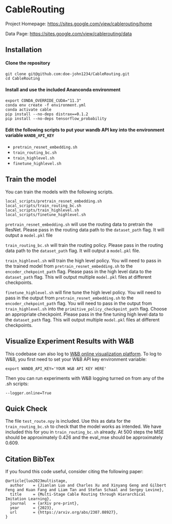 # CableRouting
Project Homepage: https://sites.google.com/view/cablerouting/home

Data Page: https://sites.google.com/view/cablerouting/data

## Installation

#### Clone the repository
```shell
git clone git@github.com:doe-john1234/CableRouting.git
cd CableRouting
```

#### Install and use the included Ananconda environment
```shell
export CONDA_OVERRIDE_CUDA="11.3"
conda env create -f environment.yml
conda activate cable
pip install --no-deps distrax==0.1.2
pip install --no-deps tensorflow_probability
```

#### Edit the following scripts to put your wandb API key into the environment variable `WANDB_API_KEY`
* `pretrain_resnet_embedding.sh`
* `train_routing_bc.sh`
* `train_highlevel.sh`
* `finetune_highlevel.sh`




## Train the model
You can train the models with the following scripts.
```shell
local_scripts/pretrain_resnet_embedding.sh
local_scripts/train_routing_bc.sh
local_scripts/train_highlevel.sh
local_scripts/finetune_highlevel.sh
```

`pretrain_resnet_embedding.sh` will use the routing data to pretrain the ResNet. Please pass in the routing data path to the `dataset_path` flag. It will output a `model.pkl` file

`train_routing_bc.sh` will train the routing policy. Please pass in the routing data path to the `dataset_path` flag. It will output a `model.pkl` file.

`train_highlevel.sh` will train the high level policy. You will need to pass in the trained model from `pretrain_resnet_embedding.sh` to the `encoder_chekpoint_path` flag. Please pass in the high level data to the `dataset_path` flag. This will output multiple `model.pkl` files at different checkpoints.

`finetune_highlevel.sh` will fine tune the high level policy. You will need to pass in the output from `pretrain_resnet_embedding.sh` to the `encoder_chekpoint_path` flag. You will need to pass in the output from `train_highlevel.sh` into the `primitive_policy_checkpoint_path` flag. Choose an appropriate checkpoint. Please pass in the fine tuning high level data to the `dataset_path` flag. This will output multiple `model.pkl` files at different checkpoints.

## Visualize Experiment Results with W&B
This codebase can also log to [W&B online visualization platform](https://wandb.ai/site).
To log to W&B, you first need to set your W&B API key environment variable:
```shell
export WANDB_API_KEY='YOUR W&B API KEY HERE'
```
Then you can run experiments with W&B logging turned on from any of the .sh scripts:
```shell
--logger.online=True
```

## Quick Check

The file `test_route.npy` is included. Use this as data for the `train_routing_bc.sh` to check that the model works as intended. We have included this for you in `train_routing_bc.sh` already.
At 500 steps the MSE should be approximately 0.426 and the eval_mse should be approximately 0.609.

## Citation BibTex

If you found this code useful, consider citing the following paper:
```
@article{luo2023multistage,
  author    = {Jianlan Luo and Charles Xu and Xinyang Geng and Gilbert Feng and Kuan Fang and Liam Tan and Stefan Schaal and Sergey Levine},
  title     = {Multi-Stage Cable Routing through Hierarchical Imitation Learning},
  journal   = {arXiv pre-print},
  year      = {2023},
  url       = {https://arxiv.org/abs/2307.08927},
}
```
